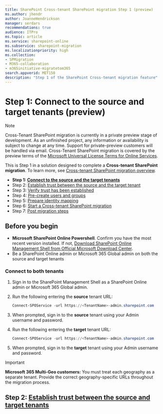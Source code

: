 ```yaml
---
title: SharePoint Cross-tenant SharePoint migration Step 1 (preview)
ms.author: jhendr
author: JoanneHendrickson
manager: serdars
recommendations: true
audience: ITPro
ms.topic: article
ms.service: sharepoint-online
ms.subservice: sharepoint-migration
ms.localizationpriority: high
ms.collection: 
- SPMigration
- M365-collaboration
- m365initiative-migratetom365
search.appverid: MET150
description: "Step 1 of the SharePoint Cross-tenant migration feature"
---
```

# Step 1: Connect to the source and target tenants (preview)

>[!Note]
>Cross-Tenant SharePoint migration is currently in a private preview stage of development. As an unfinished project, any information or availability is subject to change at any time. Support for private-preview customers will be handled via email. Cross-Tenant SharePoint migration is covered by the preview terms of the [Microsoft Universal License Terms for Online Services](https://www.microsoft.com/licensing/terms/product/ForOnlineServices/all).

This is Step 1 in a solution designed to complete a **Cross-tenant SharePoint migration**. To learn more, see [Cross-tenant SharePoint migration overview](cross-tenant-SharePoint-migration.md).

- **Step 1: [Connect to the source and the target tenants](cross-tenant-SharePoint-migration-step1.md)**
- Step 2: [Establish trust between the source and the target tenant](cross-tenant-SharePoint-migration-step2.md) 
- Step 3: [Verify trust has been established](cross-tenant-SharePoint-migration-step3.md) 
- Step 4: [Pre-create users and groups](cross-tenant-SharePoint-migration-step4.md)  
- Step 5: [Prepare identity mapping](cross-tenant-SharePoint-migration-step5.md)
- Step 6: [Start a Cross-tenant SharePoint migration](cross-tenant-SharePoint-migration-step6.md)
- Step 7: [Post migration steps](cross-tenant-SharePoint-migration-step7.md)

## Before you begin

- **Microsoft SharePoint Online Powershell**. Confirm you have the most recent version installed. If not, [Download SharePoint Online Management Shell from Official Microsoft Download Center](/download/details.aspx?id=35588).
- Be a SharePoint Online admin or Microsoft 365 Global admin on both the source and target tenants


### Connect to both tenants

1. Sign in to the SharePoint Management Shell as a SharePoint Online admin or Microsoft 365 Global admin.
2. Run the following entering the **source** tenant URL: 

    ```powershell
    Connect-SPOService -url https://<TenantName>-admin.sharepoint.com
    ```

3. When prompted, sign in to the **source** tenant using your Admin username and password.
 
4. Run the following entering the **target** tenant URL: 

    ```powershell
    Connect-SPOService -url https://<TenantName>-admin.sharepoint.com
    ```

5. When prompted, sign in to the **target** tenant using your Admin username and password.

>[!Important]
>**Microsoft 365 Multi-Geo customers:** You must treat each geography as a separate tenant. Provide the correct geography-specific URLs throughout the migration process.

## Step 2: [Establish trust between the source and target tenants](cross-tenant-SharePoint-migration-step2.md)